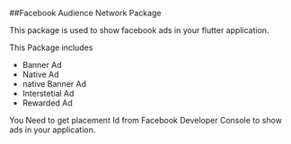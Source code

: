 ##Facebook Audience Network Package

This package is used to show facebook ads in your flutter application. 

This Package includes

- Banner Ad
- Native Ad
- native Banner Ad 
- Interstetial Ad
- Rewarded Ad

You Need to get placement Id from Facebook Developer Console to show ads in your application.
